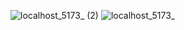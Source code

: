 ![localhost_5173_ (2)](https://github.com/user-attachments/assets/0de8ac2e-de87-4b7c-8e2c-3da5e141461f)
![localhost_5173_](https://github.com/user-attachments/assets/1a83ebf5-94ec-43f6-a2aa-09eed9c08f54)
